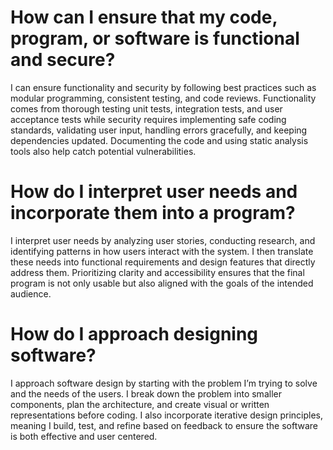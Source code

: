 # How can I ensure that my code, program, or software is functional and secure?
I can ensure functionality and security by following best practices such as modular programming, consistent testing, and code reviews. Functionality comes from thorough testing unit tests, integration tests, and user acceptance tests while security requires implementing safe coding standards, validating user input, handling errors gracefully, and keeping dependencies updated. Documenting the code and using static analysis tools also help catch potential vulnerabilities.
# How do I interpret user needs and incorporate them into a program?
I interpret user needs by analyzing user stories, conducting research, and identifying patterns in how users interact with the system. I then translate these needs into functional requirements and design features that directly address them. Prioritizing clarity and accessibility ensures that the final program is not only usable but also aligned with the goals of the intended audience.
# How do I approach designing software?
I approach software design by starting with the problem I’m trying to solve and the needs of the users. I break down the problem into smaller components, plan the architecture, and create visual or written representations before coding. I also incorporate iterative design principles, meaning I build, test, and refine based on feedback to ensure the software is both effective and user centered.
